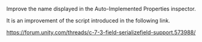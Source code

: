 Improve the name displayed in the Auto-Implemented Properties inspector.

It is an improvement of the script introduced in the following link.

https://forum.unity.com/threads/c-7-3-field-serializefield-support.573988/